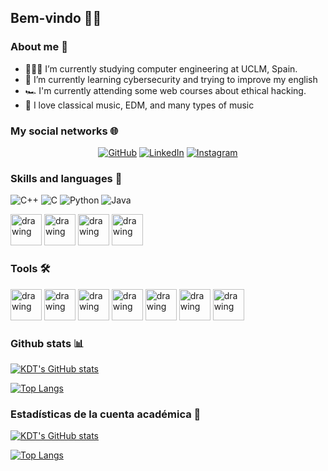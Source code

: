 ## Bem-vindo 👋😁


### About me 📂

- 👨🏾‍💻 I’m currently studying computer engineering at UCLM, Spain.
- 🌱 I’m currently learning cybersecurity and trying to improve my english
- 🏎️ I'm currently attending some web courses about ethical hacking. 
- 🎵 I love classical music, EDM, and many types of music


### My social networks 🌐

<p align="center">
	<a href="https://github.com/23kdt/"><img src="https://img.icons8.com/bubbles/50/000000/github.png" alt="GitHub"/></a>
	<a href="https://www.linkedin.com/in/diego-dorado-gal%C3%A1n-4b9474240/"><img src="https://img.icons8.com/bubbles/50/000000/linkedin.png" alt="LinkedIn"/></a>
	<a href="https://www.instagram.com/diego_doradog23/"><img src="https://img.icons8.com/bubbles/50/000000/instagram.png" alt="Instagram"/></a>
</p>


### Skills and languages ​💫​


![C++](https://img.shields.io/badge/C++-00599C?style=flat-square&logo=c%2B%2B&logoColor=white)
![C](https://img.shields.io/badge/C-27338e?style=flat-square&logo=c&logoColor=white)
![Python](https://img.shields.io/badge/Python-3776AB?style=flat-square&logo=Python&logoColor=white)
![Java](https://img.shields.io/badge/Java-013243?style=flat-square&logo=Java&logoColor=white)


<span>
<img src="https://img.icons8.com/color/344/c-programming.png" alt="drawing" width="50"/>
<img src="https://github.com/amandewatnitrr/amandewatnitrr/blob/main/imgs/c.svg" alt="drawing" width="50"/>
<img src="https://github.com/amandewatnitrr/amandewatnitrr/blob/main/imgs/arduino-1.svg" alt="drawing" width="50"/>
<img src="https://img.icons8.com/color/344/java-coffee-cup-logo--v1.png" alt="drawing" width="50"/>
</span>

### Tools 🛠️​

<span>
<img src="https://img.icons8.com/officexs/344/java-eclipse.png" alt="drawing" width="50"/>
<img src="https://img.icons8.com/color/344/visual-studio-code-2019.png" alt="drawing" width="50"/>
<img src="https://img.icons8.com/color/344/git.png" alt="drawing" width="50"/>
<img src="https://img.icons8.com/color/344/linux--v1.png" alt="drawing" width="50"/>
<img src="https://img.icons8.com/color/344/ubuntu--v1.png" alt="drawing" width="50"/>
<img src="https://img.icons8.com/fluency/344/windows-11.png" alt="drawing" width="50"/>
<img src="https://img.icons8.com/color/344/kali-linux.png" alt="drawing" width="50"/>
	
</span>

### Github stats 📊​

[![KDT's GitHub stats](https://github-readme-stats.vercel.app/api?username=23kdt)](https://github.com/23kdt/github-readme-stats)


[![Top Langs](https://github-readme-stats.vercel.app/api/top-langs/?username=23kdt&layout=compact)](https://github.com/23kdt/github-readme-stats)


### Estadísticas de la cuenta académica 👨

[![KDT's GitHub stats](https://github-readme-stats.vercel.app/api?username=DiegoDoradoGalan)](https://github.com/23kdt/github-readme-stats)


[![Top Langs](https://github-readme-stats.vercel.app/api/top-langs/?username=DiegoDoradoGalan&layout=compact)](https://github.com/23kdt/github-readme-stats)

